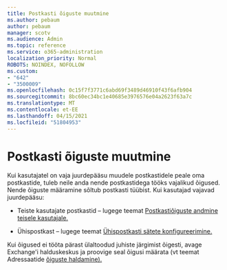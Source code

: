```yaml
---
title: Postkasti õiguste muutmine
ms.author: pebaum
author: pebaum
manager: scotv
ms.audience: Admin
ms.topic: reference
ms.service: o365-administration
localization_priority: Normal
ROBOTS: NOINDEX, NOFOLLOW
ms.custom:
- "642"
- "3500009"
ms.openlocfilehash: 0c15f7f3771c6abd69f3489d46910f43f6afb904
ms.sourcegitcommit: 8bc60ec34bc1e40685e3976576e04a2623f63a7c
ms.translationtype: MT
ms.contentlocale: et-EE
ms.lasthandoff: 04/15/2021
ms.locfileid: "51804953"
---
```

# <a name="changing-permissions-on-a-mailbox"></a>Postkasti õiguste muutmine

Kui kasutajatel on vaja juurdepääsu muudele postkastidele peale oma postkastide, tuleb neile anda nende postkastidega tööks vajalikud õigused. Nende õiguste määramine sõltub postkasti tüübist. Kui kasutajad vajavad juurdepääsu:
  
- Teiste kasutajate postkastid – lugege teemat [Postkastiõiguste andmine teisele kasutajale.](https://docs.microsoft.com/microsoft-365/admin/add-users/give-mailbox-permissions-to-another-user)
    
- Ühispostkast – lugege teemat [Ühispostkasti sätete konfigureerimine.](https://docs.microsoft.com/microsoft-365/admin/email/configure-a-shared-mailbox#add-or-remove-members)
    
Kui õigused ei tööta pärast ülaltoodud juhiste järgimist õigesti, avage Exchange'i halduskeskus ja proovige seal õigusi määrata (vt teemat Adressaatide [õiguste haldamine).](https://technet.microsoft.com/library/jj919240%28v=exchg.150%29.aspx)
  
